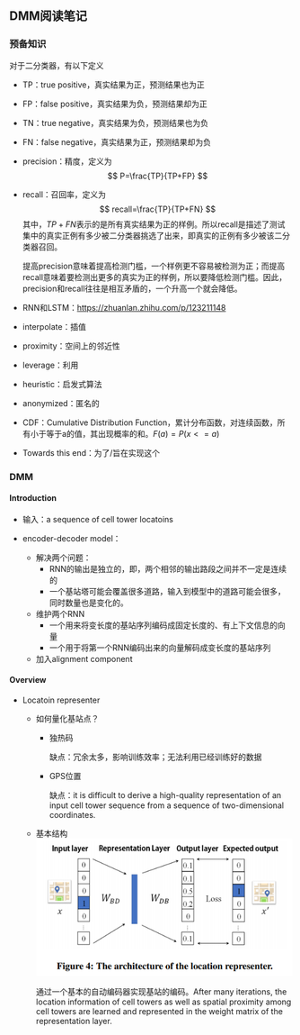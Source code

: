 ## DMM阅读笔记

### 预备知识

对于二分类器，有以下定义

* TP：true positive，真实结果为正，预测结果也为正

* FP：false positive，真实结果为负，预测结果却为正

* TN：true negative，真实结果为负，预测结果也为负

* FN：false negative，真实结果为正，预测结果却为负

* precision：精度，定义为
  $$
  P=\frac{TP}{TP+FP}
  $$

* recall：召回率，定义为
  $$
  recall=\frac{TP}{TP+FN}
  $$
  其中，$TP+FN$表示的是所有真实结果为正的样例。所以recall是描述了测试集中的真实正例有多少被二分类器挑选了出来，即真实的正例有多少被该二分类器召回。

  提高precision意味着提高检测门槛，一个样例更不容易被检测为正；而提高recall意味着要检测出更多的真实为正的样例，所以要降低检测门槛。因此，precision和recall往往是相互矛盾的，一个升高一个就会降低。

* RNN和LSTM：https://zhuanlan.zhihu.com/p/123211148

* interpolate：插值

* proximity：空间上的邻近性

* leverage：利用

* heuristic：启发式算法

* anonymized：匿名的

* CDF：Cumulative Distribution Function，累计分布函数，对连续函数，所有小于等于a的值，其出现概率的和。$F(a)=P(x<=a)$

* Towards this end：为了/旨在实现这个

### DMM

#### Introduction

* 输入：a sequence of cell tower locatoins

* encoder-decoder model：

  * 解决两个问题：
    * RNN的输出是独立的，即，两个相邻的输出路段之间并不一定是连续的
    * 一个基站塔可能会覆盖很多道路，输入到模型中的道路可能会很多，同时数量也是变化的。
  * 维护两个RNN
    * 一个用来将变长度的基站序列编码成固定长度的、有上下文信息的向量
    * 一个用于将第一个RNN编码出来的向量解码成变长度的基站序列
  * 加入alignment component

#### Overview

* Locatoin representer

  * 如何量化基站点？

    * 独热码

      缺点：冗余太多，影响训练效率；无法利用已经训练好的数据

    * GPS位置

      缺点：it is difficult to derive a high-quality representation of an input cell tower sequence from a sequence of two-dimensional coordinates.

  * 基本结构![image-20201030163323779](xtayex-DMM阅读笔记.assets/image-20201030163323779.png)

     通过一个基本的自动编码器实现基站的编码。After many iterations, the location information of cell towers as well as spatial proximity among cell towers are learned and represented in the weight matrix of the representation layer.

